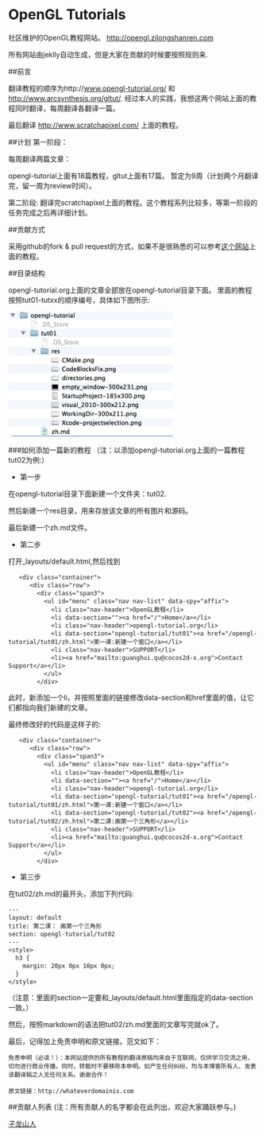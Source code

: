OpenGL Tutorials
=============

社区维护的OpenGL教程网站。 http://opengl.zilongshanren.com

所有网站由jeklly自动生成，但是大家在贡献的时候要按照规则来.

##前言

翻译教程的顺序为http://www.opengl-tutorial.org/ 和 http://www.arcsynthesis.org/gltut/. 经过本人的实践，我想这两个网站上面的教程同时翻译，每周翻译各翻译一篇。

最后翻译 http://www.scratchapixel.com/ 上面的教程。


##计划
第一阶段：

每周翻译两篇文章：

opengl-tutorial上面有18篇教程，gltut上面有17篇。 暂定为9周（计划两个月翻译完，留一周为review时间）。


第二阶段:
翻译完scratchapixel上面的教程。这个教程系列比较多，等第一阶段的任务完成之后再详细计划。

##贡献方式

采用github的fork & pull request的方式，如果不是很熟悉的可以参考[这个网站](http://happycasts.net/episodes?tag_id=2)上面的教程。

##目录结构

opengl-tutorial.org上面的文章全部放在opengl-tutorial目录下面。
里面的教程按照tut01-tutxx的顺序编号，具体如下图所示:

![sample](./sample.png)

###如何添加一篇新的教程
（注：以添加opengl-tutorial.org上面的一篇教程tut02为例:）

- 第一步
    	
在opengl-tutorial目录下面新建一个文件夹：tut02.

然后新建一个res目录，用来存放该文章的所有图片和源码。

最后新建一个zh.md文件。


- 第二步
		
打开_layouts/default.html,然后找到

```
   <div class="container">
      <div class="row">
        <div class="span3">
          <ul id="menu" class="nav nav-list" data-spy="affix">
            <li class="nav-header">OpenGL教程</li>
            <li data-section=""><a href="/">Home</a></li>
            <li class="nav-header">opengl-tutorial.org</li>
            <li data-section="opengl-tutorial/tut01"><a href="/opengl-tutorial/tut01/zh.html">第一课:新建一个窗口</a></li>
            <li class="nav-header">SUPPORT</li>
            <li><a href="mailto:guanghui.qu@cocos2d-x.org">Contact Support</a></li>
          </ul>
        </div>

```

此时，新添加一个li，并按照里面的链接修改data-section和href里面的值，让它们都指向我们新建的文章。

最终修改好的代码是这样子的:

```
   <div class="container">
      <div class="row">
        <div class="span3">
          <ul id="menu" class="nav nav-list" data-spy="affix">
            <li class="nav-header">OpenGL教程</li>
            <li data-section=""><a href="/">Home</a></li>
            <li class="nav-header">opengl-tutorial.org</li>
            <li data-section="opengl-tutorial/tut01"><a href="/opengl-tutorial/tut01/zh.html">第一课:新建一个窗口</a></li>
            <li data-section="opengl-tutorial/tut02"><a href="/opengl-tutorial/tut02/zh.html">第二课:画第一个三角形</a></li>
            <li class="nav-header">SUPPORT</li>
            <li><a href="mailto:guanghui.qu@cocos2d-x.org">Contact Support</a></li>
          </ul>
        </div>

```


- 第三步

在tut02/zh.md的最开头，添加下列代码:

```
---
layout: default
title: 第二课： 画第一个三角形
section: opengl-tutorial/tut02
---
<style>
  h3 {
	margin: 20px 0px 10px 0px;
  }
</style>
```

（注意：里面的section一定要和_layouts/default.html里面指定的data-section一致。）

然后，按照markdown的语法把tut02/zh.md里面的文章写完就ok了。

最后，记得加上免责申明和原文链接。范文如下：

```
免责申明（必读！）：本网站提供的所有教程的翻译原稿均来自于互联网，仅供学习交流之用，切勿进行商业传播。同时，转载时不要移除本申明。如产生任何纠纷，均与本博客所有人、发表该翻译稿之人无任何关系。谢谢合作！

原文链接：http://whateverdomainis.com
```



##贡献人列表
(注：所有贡献人的名字都会在此列出，欢迎大家踊跃参与。)

[子龙山人](http://www.zilongshanren.com)
